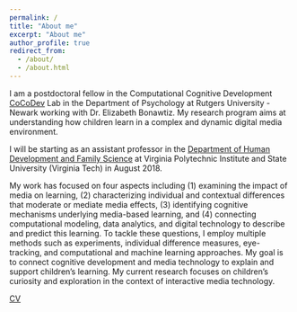 ```yaml
---
permalink: /
title: "About me"
excerpt: "About me"
author_profile: true
redirect_from: 
  - /about/
  - /about.html
---
```


I am a postdoctoral fellow in the Computational Cognitive Development [CoCoDev](http://ccdlab.rutgers.edu/) Lab in the Department of Psychology at Rutgers University - Newark working with Dr. Elizabeth Bonawtiz. My research program aims at understanding how children learn in a complex and dynamic digital media environment. 

I will be starting as an assistant professor in the [Department of Human Development and Family Science](https://liberalarts.vt.edu/departments-and-schools/department-of-human-development-and-family-science.html/) at Virginia Polytechnic Institute and State University (Virginia Tech) in August 2018.

My work has focused on four aspects including (1) examining the impact of media on learning, (2) characterizing individual and contextual differences that moderate or mediate media effects, (3) identifying cognitive mechanisms underlying media-based learning, and (4) connecting computational modeling, data analytics, and digital technology to describe and predict this learning. To tackle these questions, I employ multiple methods such as experiments, individual difference measures, eye-tracking, and computational and machine learning approaches. My goal is to connect cognitive development and media technology to explain and support children’s learning. My current research focuses on children’s curiosity and exploration in the context of interactive media technology.

[CV](https://github.com/koeunchoi/koeunchoi.github.io/blob/master/files/ChoiCV.pdf)
